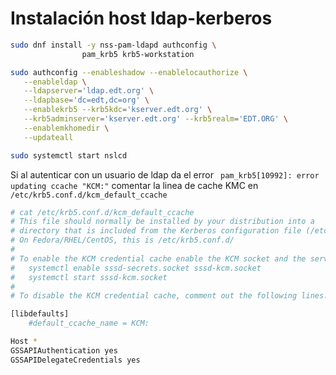 # Instalación host  ldap-kerberos



```bash
sudo dnf install -y nss-pam-ldapd authconfig \
                pam_krb5 krb5-workstation
```



```bash
sudo authconfig --enableshadow --enablelocauthorize \
   --enableldap \
   --ldapserver='ldap.edt.org' \
   --ldapbase='dc=edt,dc=org' \
   --enablekrb5 --krb5kdc='kserver.edt.org' \
   --krb5adminserver='kserver.edt.org' --krb5realm='EDT.ORG' \
   --enablemkhomedir \
   --updateall
```



```bash
sudo systemctl start nslcd
```



Si al autenticar con un usuario de ldap da el error ` pam_krb5[10992]: error updating ccache "KCM:"` comentar la linea de cache KMC en `/etc/krb5.conf.d/kcm_default_ccache`

```bash
# cat /etc/krb5.conf.d/kcm_default_ccache
# This file should normally be installed by your distribution into a
# directory that is included from the Kerberos configuration file (/etc/krb5.conf)
# On Fedora/RHEL/CentOS, this is /etc/krb5.conf.d/
#
# To enable the KCM credential cache enable the KCM socket and the service:
#   systemctl enable sssd-secrets.socket sssd-kcm.socket
#   systemctl start sssd-kcm.socket
#
# To disable the KCM credential cache, comment out the following lines.

[libdefaults]
    #default_ccache_name = KCM:
```



```bash
Host *
GSSAPIAuthentication yes
GSSAPIDelegateCredentials yes
```

